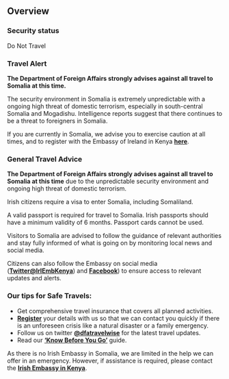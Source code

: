 ## Overview

### **Security status**

Do Not Travel

### **Travel Alert**

**The Department of Foreign Affairs strongly advises against all travel to Somalia at this time.**

The security environment in Somalia is extremely unpredictable with a ongoing high threat of domestic terrorism, especially in south-central Somalia and Mogadishu. Intelligence reports suggest that there continues to be a threat to foreigners in Somalia.

If you are currently in Somalia, we advise you to exercise caution at all times, and to register with the Embassy of Ireland in Kenya [**here**](https://www.ireland.ie/en/dfa/overseas-travel/citizens-registration/).

### **General Travel Advice**

**The Department of Foreign Affairs strongly advises against all travel to Somalia at this time** due to the unpredictable security environment and ongoing high threat of domestic terrorism.

Irish citizens require a visa to enter Somalia, including Somaliland.

A valid passport is required for travel to Somalia. Irish passports should have a minimum validity of 6 months. Passport cards cannot be used.

Visitors to Somalia are advised to follow the guidance of relevant authorities and stay fully informed of what is going on by monitoring local news and social media.

Citizens can also follow the Embassy on social media ([**Twitter@IrlEmbKenya**](https://twitter.com/IrlEmbKenya)) and [**Facebook**](https://www.facebook.com/irishembassyinkenya/)) to ensure access to relevant updates and alerts.

### **Our tips for Safe Travels:**

* Get comprehensive travel insurance that covers all planned activities.
* [**Register**](https://www.ireland.ie/en/dfa/overseas-travel/citizens-registration/) your details with us so that we can contact you quickly if there is an unforeseen crisis like a natural disaster or a family emergency.
* Follow us on twitter [**@dfatravelwise**](https://www.twitter.com/DFATravelWise) for the latest travel updates.
* Read our [**‘Know Before You Go’**](https://www.ireland.ie/en/dfa/overseas-travel/know-before-you-go/) guide.

As there is no Irish Embassy in Somalia, we are limited in the help we can offer in an emergency. However, if assistance is required, please contact the [**Irish Embassy in Kenya**](https://www.ireland.ie/en/kenya/nairobi/).